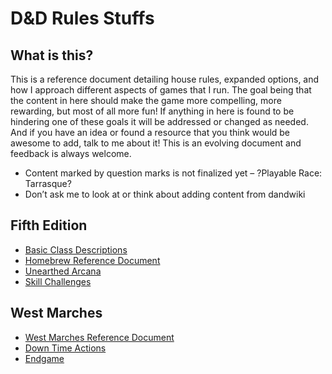 # D&D Rules Stuffs

## What is this?
This is a reference document detailing house rules, expanded options, and how I approach different aspects of games that I run. The goal being that the content in here should make the game more compelling, more rewarding, but most of all more fun! If anything in here is found to be hindering one of these goals it will be addressed or changed as needed. And if you have an idea or found a resource that you think would be awesome to add, talk to me about it! This is an evolving document and feedback is always welcome.

  * Content marked by question marks is not finalized yet – ?Playable Race: Tarrasque?
  * Don’t ask me to look at or think about adding content from dandwiki

## Fifth Edition

* [Basic Class Descriptions](5e-classes.html)
* [Homebrew Reference Document](5e-reference-doc.md)
* [Unearthed Arcana](5e-unearthed-arcana.md)
* [Skill Challenges](skill-challenges.md)

## West Marches

* [West Marches Reference Document](west-marches/west-marches-reference-doc.md)
* [Down Time Actions](west-marches/down-time-actions.md)
* [Endgame](west-marches/endgame.md)